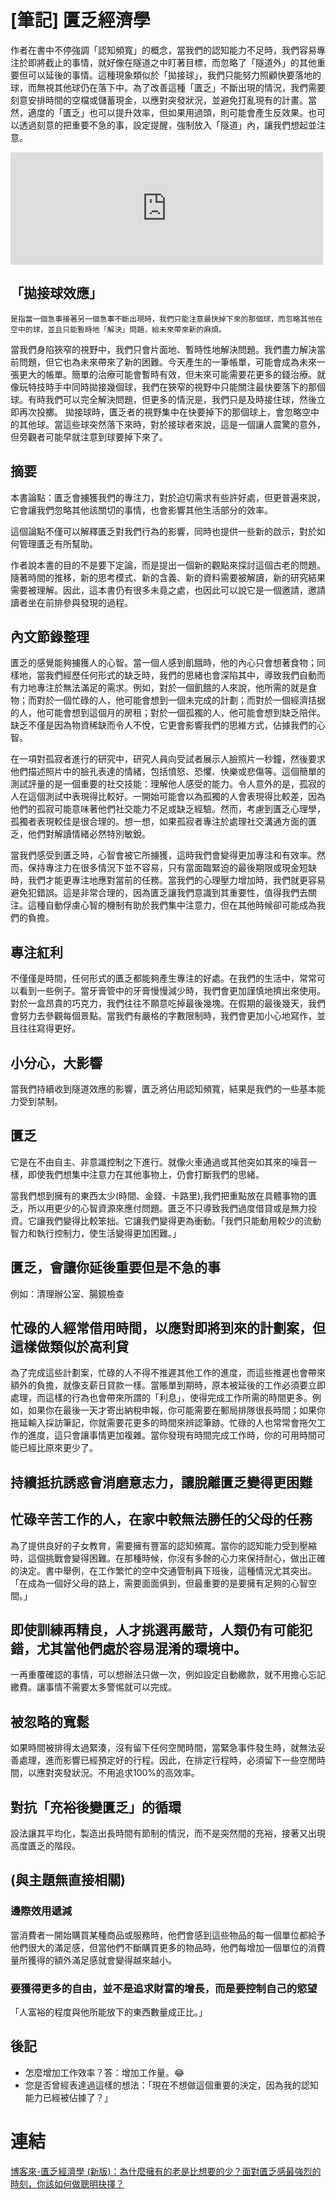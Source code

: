 # [筆記] 匱乏經濟學


作者在書中不停強調「認知頻寬」的概念，當我們的認知能力不足時，我們容易專注於即將截止的事情，就好像在隧道之中盯著目標，而忽略了「隧道外」的其他重要但可以延後的事情。這種現象類似於「拋接球」，我們只能努力照顧快要落地的球，而無視其他球仍在落下中。為了改善這種「匱乏」不斷出現的情況，我們需要刻意安排時間的空檔或儲蓄現金，以應對突發狀況，並避免打亂現有的計畫。當然，適度的「匱乏」也可以提升效率，但如果用過頭，則可能會產生反效果。也可以透過刻意的把重要不急的事，設定提醒，強制放入「隧道」內，讓我們想起並注意。

<!--more-->

<iframe src="https://open.firstory.me/embed/story/clfpkqc5f00wi010w8tg8gfpp" height="180" width="500" frameborder="0" scrolling="no"></iframe>

## 「拋接球效應」
`是指當一個急事接著另一個急事不斷出現時，我們只能注意最快掉下來的那個球，而忽略其他在空中的球，並且只能暫時地「解決」問題，給未來帶來新的麻煩。`

當我們身陷狹窄的視野中，我們只會片面地、暫時性地解決問題。我們盡力解決當前問題，但它也為未來帶來了新的困難。今天產生的一筆帳單，可能會成為未來一張更大的帳單。簡單的治療可能會暫時有效，但未來可能需要花更多的錢治療。就像玩特技時手中同時拋接幾個球，我們在狹窄的視野中只能關注最快要落下的那個球。有時我們可以完全解決問題，但更多的情況是，我們只是及時接住球，然後立即再次投擲。
拋接球時，匱乏者的視野集中在快要掉下的那個球上，會忽略空中的其他球。當這些球突然落下來時，對於接球者來說，這是一個讓人震驚的意外，但旁觀者可能早就注意到球要掉下來了。

## 摘要
本書論點：匱乏會擄獲我們的專注力，對於迫切需求有些許好處，但更普遍來說，它會讓我們忽略其他該關切的事情，也會影響其他生活部分的效率。

這個論點不僅可以解釋匱乏對我們行為的影響，同時也提供一些新的啟示，對於如何管理匱乏有所幫助。

作者說本書的目的不是要下定論，而是提出一個新的觀點來探討這個古老的問題。隨著時間的推移，新的思考模式、新的含義、新的資料需要被解讀，新的研究結果需要被理解。因此，這本書仍有很多未竟之處，也因此可以說它是一個邀請，邀請讀者坐在前排參與發現的過程。

## 內文節錄整理
匱乏的感覺能夠擄獲人的心智。當一個人感到飢餓時，他的內心只會想著食物；同樣地，當我們經歷任何形式的缺乏時，我們的思緒也會深陷其中，導致我們自動而有力地專注於無法滿足的需求。例如，對於一個飢餓的人來說，他所需的就是食物；而對於一個忙碌的人，他可能會想到一個未完成的計劃；而對於一個經濟拮据的人，他可能會想到這個月的房租；對於一個孤獨的人，他可能會想到缺乏陪伴。缺乏不僅是因為物資稀缺而令人不悅，它更會影響我們的思維方式，佔據我們的心智。


在一項對孤寂者進行的研究中，研究人員向受試者展示人臉照片一秒鐘，然後要求他們描述照片中的臉孔表達的情緒，包括憤怒、恐懼、快樂或悲傷等。這個簡單的測試評量的是一個重要的社交技能：理解他人感受的能力。令人意外的是，孤寂的人在這個測試中表現得比較好。一開始可能會以為孤獨的人會表現得比較差，因為他們的孤寂可能意味著他們社交能力不足或缺乏經驗。然而，考慮到匱乏心理學，孤獨者表現較佳是很合理的。想一想，如果孤寂者專注於處理社交溝通方面的匱乏，他們對解讀情緒必然特別敏銳。

當我們感受到匱乏時，心智會被它所擄獲，這時我們會變得更加專注和有效率。然而，保持專注力在很多情況下並不容易，只有當面臨緊迫的最後期限或現金短缺時，我們才能更專注地應對當前的任務。當我們的心理壓力增加時，我們就更容易避免犯錯誤。這是非常合理的，因為匱乏讓我們意識到其重要性，值得我們去關注。這種自動俘虜心智的機制有助於我們集中注意力，但在其他時候卻可能成為我們的負擔。

## 專注紅利
不僅僅是時間，任何形式的匱乏都能夠產生專注的好處。在我們的生活中，常常可以看到一些例子。當牙膏管中的牙膏慢慢減少時，我們會更加謹慎地擠出來使用。對於一盒昂貴的巧克力，我們往往不願意吃掉最後幾塊。在假期的最後幾天，我們會努力去參觀每個景點。當我們有嚴格的字數限制時，我們會更加小心地寫作，並且往往寫得更好。

## 小分心，大影響
當我們持續收到隧道效應的影響，匱乏將佔用認知頻寬，結果是我們的一些基本能力受到禁制。

## 匱乏
它是在不由自主、非意識控制之下進行。就像火車通過或其他突如其來的噪音一樣，即使我們想集中注意力在其他事物上，仍會打斷我們的思緒。

當我們想到擁有的東西太少(時間、金錢、卡路里),我們把重點放在具體事物的匱乏，所以用更少的心智資源來應付問題。匱乏不只導致我們過度借貸或是無力投資。它讓我們變得比較笨拙。它讓我們變得更為衝動。「我們只能動用較少的流動智力和執行控制力，使生活變得更加困難。」

## 匱乏，會讓你延後重要但是不急的事
例如：清理辦公室、腸鏡檢查

## 忙碌的人經常借用時間，以應對即將到來的計劃案，但這樣做類似於高利貸
為了完成這些計劃案，忙碌的人不得不推遲其他工作的進度，而這些推遲也會帶來額外的負擔，就像支薪日貸款一樣。當賬單到期時，原本被延後的工作必須要立即處理，而這樣的行為也會帶來所謂的「利息」，使得完成工作所需的時間更多。例如，如果你在最後一天才寄出納稅申報，你可能需要在郵局排隊很長時間；如果你拖延輸入採訪筆記，你就需要花更多的時間來辨認筆跡。忙碌的人也常常會拖欠工作的進度，這只會讓事情更加複雜。當你發現有時間完成工作時，你的可用時間可能已經比原來更少了。


## 持續抵抗誘惑會消磨意志力，讓脫離匱乏變得更困難

## 忙碌辛苦工作的人，在家中較無法勝任的父母的任務
為了提供良好的子女教育，需要擁有豐富的認知頻寬。當你的認知能力受到壓縮時，這個挑戰會變得困難。在那種時候，你沒有多餘的心力來保持耐心，做出正確的決定。書中舉例，在工作繁忙的空中交通管制員下班後，這種情況尤其突出。
「在成為一個好父母的路上，需要面面俱到，但最重要的是要擁有足夠的心智空間。」

## 即使訓練再精良，人才挑選再嚴苛，人類仍有可能犯錯，尤其當他們處於容易混淆的環境中。
一再重覆確認的事情，可以想辦法只做一次，例如設定自動繳款，就不用擔心忘記繳費。讓事情不需要太多警惕就可以完成。

## 被忽略的寬鬆
如果時間被排得太過緊湊，沒有留下任何空閒時間，當緊急事件發生時，就無法妥善處理，進而影響已經預定好的行程。因此，在排定行程時，必須留下一些空閒時間，以應對突發狀況。不用追求100%的高效率。

## 對抗「充裕後變匱乏」的循環
設法讓其平均化，製造出長時間有節制的情況，而不是突然間的充裕，接著又出現高度匱乏的階段。

## (與主題無直接相關)
### 邊際效用遞減
當消費者一開始購買某種商品或服務時，他們會感到這些物品的每一個單位都給予他們很大的滿足感，但當他們不斷購買更多的物品時，他們每增加一個單位的消費量所獲得的額外滿足感就會變得越來越小。

### 要獲得更多的自由，並不是追求財富的增長，而是要控制自己的慾望
「人富裕的程度與他所能放下的東西數量成正比。」

## 後記
* 怎麼增加工作效率？答：增加工作量。😂
* 您是否曾經表達過這樣的想法：「現在不想做這個重要的決定，因為我的認知能力已經被佔據了？」


# 連結
[博客來-匱乏經濟學 (新版)：為什麼擁有的老是比想要的少？面對匱乏感最強烈的時刻，你該如何做聰明抉擇？](https://www.books.com.tw/products/0010855525)
